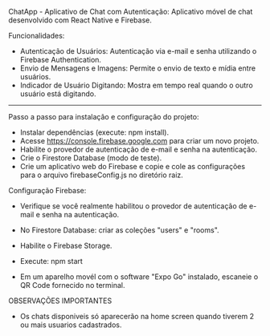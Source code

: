 ChatApp - Aplicativo de Chat com Autenticação:
Aplicativo móvel de chat desenvolvido com React Native e Firebase.

Funcionalidades:
- Autenticação de Usuários: Autenticação via e-mail e senha utilizando o Firebase Authentication.
- Envio de Mensagens e Imagens: Permite o envio de texto e mídia entre usuários.
- Indicador de Usuário Digitando: Mostra em tempo real quando o outro usuário está digitando.

------------------------------------------------------------------------------------------------------------------------

Passo a passo para instalação e configuração do projeto:

- Instalar dependências (execute: npm install).
- Acesse https://console.firebase.google.com para criar um novo projeto.
- Habilite o provedor de autenticação de e-mail e senha na autenticação.
- Crie o Firestore Database (modo de teste).
- Crie um aplicativo web do Firebase e copie e cole as configurações para o arquivo firebaseConfig.js no diretório raiz.

Configuração Firebase:

- Verifique se você realmente habilitou o provedor de autenticação de e-mail e senha na autenticação.
- No Firestore Database: criar as coleções "users" e "rooms".
- Habilite o Firebase Storage.

- Execute: npm start
- Em um aparelho movél com o software "Expo Go" instalado, escaneie o QR Code fornecido no terminal.

OBSERVAÇÕES IMPORTANTES

- Os chats disponiveis só aparecerão na home screen quando tiverem 2 ou mais usuarios cadastrados.



